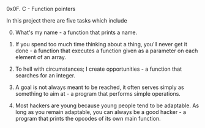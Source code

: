 0x0F. C - Function pointers

In this project there are five tasks which include

0. What's my name - a function that prints a name.

1. If you spend too much time thinking about a thing, you'll never get it done - a function that executes a function given as a parameter on each element of an array.

2. To hell with circumstances; I create opportunities - a function that searches for an integer.

3. A goal is not always meant to be reached, it often serves simply as something to aim at -  a program that performs simple operations.

4. Most hackers are young because young people tend to be adaptable. As long as you remain adaptable, you can always be a good hacker - a program that prints the opcodes of its own main function.

